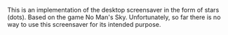 This is an implementation of the desktop screensaver in the form of stars (dots). 
Based on the game No Man's Sky. Unfortunately, so far there is no way to use this screensaver for its intended purpose.
